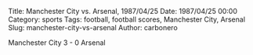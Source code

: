 Title: Manchester City vs. Arsenal, 1987/04/25
Date: 1987/04/25 00:00
Category: sports
Tags: football, football scores, Manchester City, Arsenal
Slug: manchester-city-vs-arsenal
Author: carbonero


Manchester City 3 - 0 Arsenal
